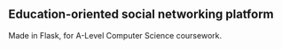 ## Education-oriented social networking platform
Made in Flask, for A-Level Computer Science coursework.
